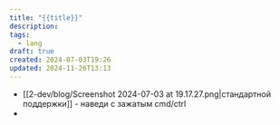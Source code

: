 ```yaml
---
title: "{{title}}"
description: 
tags:
  - lang
draft: true
created: 2024-07-03T19:26
updated: 2024-11-26T13:13
---
```

- [[2-dev/blog/Screenshot 2024-07-03 at 19.17.27.png|стандартной поддержки]] - наведи с зажатым cmd/ctrl
- 